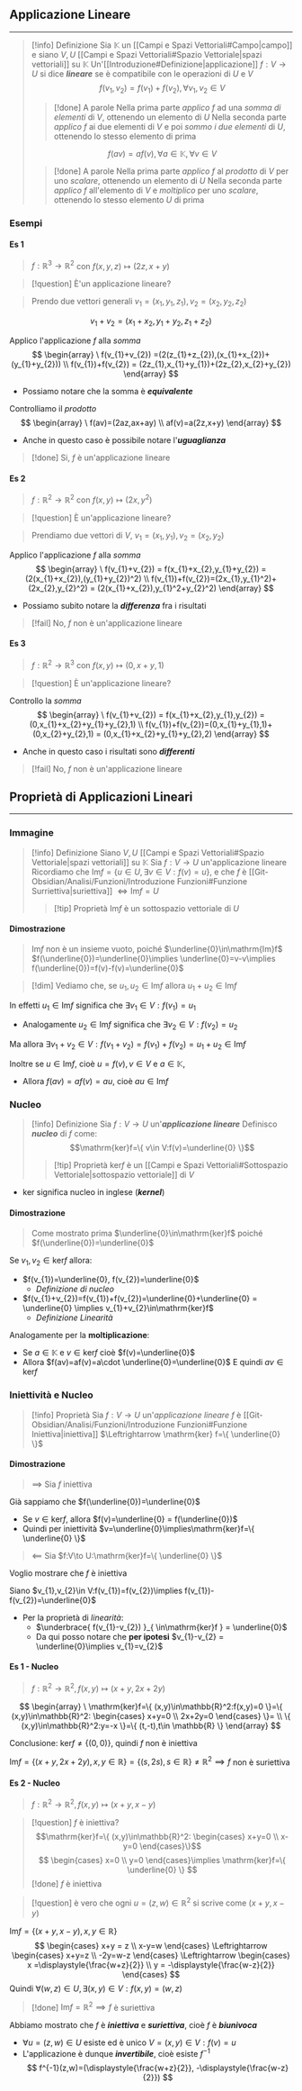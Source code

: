 ## Applicazione Lineare
---
>[!info] Definizione
>Sia $\mathbb{K}$ un [[Campi e Spazi Vettoriali#Campo|campo]] e siano $V,U$ [[Campi e Spazi Vettoriali#Spazio Vettoriale|spazi vettoriali]] su $\mathbb{K}$
>Un'[[Introduzione#Definizione|applicazione]] $f:V\to U$ si dice ***lineare*** se è compatibile con le operazioni di $U$ e $V$
>$$f(v_{1},v_{2})=f(v_{1})+f(v_{2}), \forall v_{1},v_{2} \in V$$
>>[!done] A parole
>>Nella prima parte *applico* $f$ ad una *somma di elementi* di $V$, ottenendo un elemento di $U$
>>Nella seconda parte *applico* $f$ ai due elementi di $V$ e poi *sommo i due elementi* di $U$, ottenendo lo stesso elemento di prima
>
>$$f(av) = af(v), \forall a \in\mathbb{K}, \forall v \in V$$
>>[!done] A parole
>>Nella prima parte *applico* $f$ al *prodotto* di $V$ per uno *scalare*, ottenendo un elemento di $U$
>>Nella seconda parte *applico* $f$ all'elemento di $V$ e *moltiplico* per uno *scalare*, ottenendo lo stesso elemento $U$ di prima

### Esempi
#### Es 1
>$f:\mathbb{R}^3\to \mathbb{R}^2$ con $f(x,y,z)\mapsto(2z,x+y)$

>[!question] È'un applicazione lineare?

>Prendo due vettori generali $v_{1}=(x_{1},y_{1},z_{1}), v_{2}=(x_{2},y_{2},z_{2})$

$$
v_{1}+v_{2} = (x_{1}+x_{2},y_{1}+y_{2},z_{1}+z_{2})
$$

Applico l'applicazione $f$ alla *somma*
$$
\begin{array}
\ f(v_{1}+v_{2}) =(2(z_{1}+z_{2}),(x_{1}+x_{2})+(y_{1}+y_{2})) \\
f(v_{1})+f(v_{2}) = (2z_{1},x_{1}+y_{1})+(2z_{2},x_{2}+y_{2})
\end{array}
$$
- Possiamo notare che la somma è ***equivalente***

Controlliamo il *prodotto*
$$
\begin{array}
\ f(av)=(2az,ax+ay) \\
af(v)=a(2z,x+y)
\end{array}
$$
- Anche in questo caso è possibile notare l'***uguaglianza***

>[!done] Si, $f$ è un'applicazione lineare

#### Es 2
>$f:\mathbb{R}^2\to\mathbb{R}^2$ con $f(x,y) \mapsto (2x,y^2)$

>[!question] È un'applicazione lineare?

>Prendiamo due vettori di $V$, $v_{1}=(x_{1},y_{1}), v_{2}=(x_{2},y_{2})$

Applico l'applicazione $f$ alla *somma*
$$
\begin{array}
\ f(v_{1}+v_{2}) = f(x_{1}+x_{2},y_{1}+y_{2}) =(2(x_{1}+x_{2}),(y_{1}+y_{2})^2) \\
f(v_{1})+f(v_{2})=(2x_{1},y_{1}^2)+(2x_{2},y_{2}^2) = (2(x_{1}+x_{2}),y_{1}^2+y_{2}^2)
\end{array}
$$

- Possiamo subito notare la ***differenza*** fra i risultati

>[!fail] No, $f$ non è un'applicazione lineare

#### Es 3
>$f:\mathbb{R}^2\to\mathbb{R}^3$ con $f(x,y)\mapsto (0,x+y,1)$

>[!question] È un'applicazione lineare?

Controllo la *somma*
$$
\begin{array}
\ f(v_{1}+v_{2}) = f(x_{1}+x_{2},y_{1},y_{2}) = (0,x_{1}+x_{2}+y_{1}+y_{2},1) \\
f(v_{1})+f(v_{2})=(0,x_{1}+y_{1},1)+(0,x_{2}+y_{2},1) = (0,x_{1}+x_{2}+y_{1}+y_{2},2)
\end{array}
$$
- Anche in questo caso i risultati sono ***differenti***

>[!fail] No, $f$ non è un'applicazione lineare

## Proprietà di Applicazioni Lineari
---
### Immagine
>[!info] Definizione
>Siano $V,U$ [[Campi e Spazi Vettoriali#Spazio Vettoriale|spazi vettoriali]] su $\mathbb{K}$
>Sia $f:V\to U$ un'applicazione lineare
>Ricordiamo che $\mathrm{Im}f =\{ u\in U,\exists v\in V:f(v)=u \}$, e che $f$ è [[Git-Obsidian/Analisi/Funzioni/Introduzione Funzioni#Funzione Surriettiva|suriettiva]] $\Leftrightarrow \mathrm{Im}f=U$
>>[!tip] Proprietà
>>$\mathrm{Im}f$ è un sottospazio vettoriale di $U$

#### Dimostrazione
>$\mathrm{Im}f$ non è un insieme vuoto, poiché $\underline{0}\in\mathrm{Im}f$
>$f(\underline{0})=\underline{0}\implies \underline{0}=v-v\implies f(\underline{0})=f(v)-f(v)=\underline{0}$

>[!dim] Vediamo che, se $u_{1},u_{2}\in\mathrm{Im}f$ allora $u_{1}+u_{2}\in\mathrm{Im}f$

In effetti $u_{1}\in\mathrm{Im}f$ significa che $\exists v_{1}\in V:f(v_{1})=u_{1}$
- Analogamente $u_{2}\in\mathrm{Im}f$ significa che $\exists v_{2}\in V:f(v_{2})=u_{2}$

Ma allora $\exists v_{1}+v_{2} \in V:f(v_{1}+v_{2})=f(v_{1})+f(v_{2})=u_{1}+u_{2}\in \mathrm{Im}f$

Inoltre se $u\in \mathrm{Im}f$, cioè $u=f(v), v\in V$ e $a\in\mathbb{K}$,
- Allora $f(av)=af(v)=au$, cioè $au\in\mathrm{Im}f$

### Nucleo
>[!info] Definizione
>Sia $f:V\to U$ un'***applicazione lineare***
>Definisco ***nucleo*** di $f$ come:
>$$\mathrm{ker}f=\{ v\in V:f(v)=\underline{0} \}$$
>>[!tip] Proprietà
>>$\mathrm{ker}f$ è un [[Campi e Spazi Vettoriali#Sottospazio Vettoriale|sottospazio vettoriale]] di $V$

- $\mathrm{ker}$ significa nucleo in inglese (***kernel***)

#### Dimostrazione
>Come mostrato prima $\underline{0}\in\mathrm{ker}f$ poiché $f(\underline{0})=\underline{0}$

Se $v_{1},v_{2}\in\mathrm{ker}f$ allora:
- $f(v_{1})=\underline{0}, f(v_{2})=\underline{0}$
	- *Definizione di nucleo*
- $f(v_{1}+v_{2})=f(v_{1})+f(v_{2})=\underline{0}+\underline{0} = \underline{0} \implies v_{1}+v_{2}\in\mathrm{ker}f$
	- *Definizione Linearità*

Analogamente per la **moltiplicazione**:
- Se $a\in\mathbb{K}$ e $v\in\mathrm{ker}f$ cioè $f(v)=\underline{0}$
- Allora $f(av)=af(v)=a\cdot \underline{0}=\underline{0}$
E quindi $av\in\mathrm{ker}f$

### Iniettività e Nucleo
>[!info] Proprietà
>Sia $f:V\to U$ un'*applicazione lineare* 
>$f$ è [[Git-Obsidian/Analisi/Funzioni/Introduzione Funzioni#Funzione Iniettiva|iniettiva]] $\Leftrightarrow \mathrm{ker} f=\{ \underline{0} \}$

#### Dimostrazione
>$\implies$
>Sia $f$ iniettiva

Già sappiamo che $f(\underline{0})=\underline{0}$
- Se $v\in\mathrm{ker}f$, allora $f(v)=\underline{0} = f(\underline{0})$
- Quindi per iniettività $v=\underline{0}\implies\mathrm{ker}f=\{ \underline{0} \}$

>$\impliedby$
>Sia $f:V\to U:\mathrm{ker}f=\{ \underline{0} \}$

Voglio mostrare che $f$ è iniettiva

Siano $v_{1},v_{2}\in V:f(v_{1})=f(v_{2})\implies f(v_{1})-f(v_{2})=\underline{0}$
- Per la proprietà di *linearità*:
	- $\underbrace{ f(v_{1}-v_{2}) }_{ \in\mathrm{ker}f } = \underline{0}$
	- Da qui posso notare che **per ipotesi** $v_{1}-v_{2} = \underline{0}\implies v_{1}=v_{2}$

#### Es 1 - Nucleo
>$f:\mathbb{R}^2\to\mathbb{R}^2, f(x,y)\mapsto(x+y,2x+2y)$

$$
\begin{array}
\ \mathrm{ker}f=\{ (x,y)\in\mathbb{R}^2:f(x,y)=0 \}=\{ (x,y)\in\mathbb{R}^2: \begin{cases}
x+y=0 \\
2x+2y=0
\end{cases}
\}= \\
\{ (x,y)\in\mathbb{R}^2:y=-x \}=\{ (t,-t),t\in \mathbb{R} \}
\end{array}
$$

Conclusione: $\mathrm{ker}f\neq\{ (0,0) \}$, quindi $f$ non è iniettiva

$\mathrm{Im}f=\{ (x+y,2x+2y),x,y\in\mathbb{R} \}=\{ (s,2s),s\in\mathbb{R} \}\neq \mathbb{R}^2 \implies f$ non è suriettiva

#### Es 2 - Nucleo
>$f:\mathbb{R}^2\to \mathbb{R}^2, f(x,y)\mapsto(x+y,x-y)$

>[!question] $f$ è iniettiva?
$$\mathrm{ker}f=\{ (x,y)\in\mathbb{R}^2: \begin{cases}
x+y=0 \\
x-y=0
\end{cases}\}$$
$$
\begin{cases}
x=0 \\
y=0
\end{cases}\implies \mathrm{ker}f=\{ \underline{0} \}
$$
>[!done] $f$ è iniettiva

>[!question] è vero che ogni $u=(z,w)\in\mathbb{R}^2$ si scrive come $(x+y,x-y)$

$\mathrm{Im}f=\{ (x+y,x-y),x,y\in \mathbb{R} \}$ 
$$
\begin{cases}
x+y = z \\
x-y=w
\end{cases}
\Leftrightarrow
\begin{cases}
x+y=z \\
-2y=w-z
\end{cases}
\Leftrightarrow
\begin{cases}
x =\displaystyle{\frac{w+z}{2}} \\
y = -\displaystyle{\frac{w-z}{2}}
\end{cases}
$$
Quindi $\forall(w,z)\in U, \exists(x,y)\in V:f(x,y)=(w,z)$
>[!done] $\mathrm{Im}f=\mathbb{R}^2\implies f$ è suriettiva

Abbiamo mostrato che $f$ è ***iniettiva*** e ***suriettiva***, cioè $f$ è ***biunivoca***
- $\forall u=(z,w)\in U$ esiste ed è unico $V=(x,y)\in V:f(v)=u$
- L'applicazione è dunque ***invertibile***, cioè esiste $f^{-1}$
$$
f^{-1}(z,w)=(\displaystyle{\frac{w+z}{2}}, -\displaystyle{\frac{w-z}{2}})
$$
